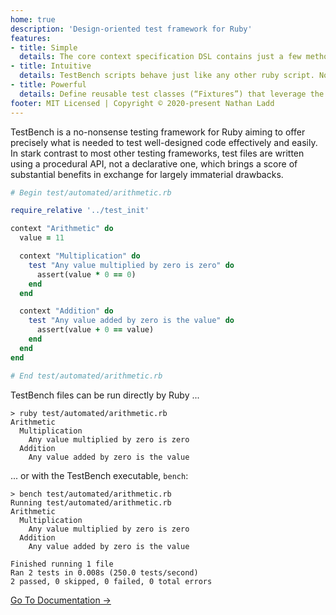 ```yaml
---
home: true
description: 'Design-oriented test framework for Ruby'
features:
- title: Simple
  details: The core context specification DSL contains just a few methods, like context, test, assert, and refute.
- title: Intuitive
  details: TestBench scripts behave just like any other ruby script. No more having to imagine how the test framework executes the test code behind the scenes!
- title: Powerful
  details: Define reusable test classes (“Fixtures”) that leverage the TestBench DSL you already know to curb redundancy across test files.
footer: MIT Licensed | Copyright © 2020-present Nathan Ladd
---
```


TestBench is a no-nonsense testing framework for Ruby aiming to offer precisely what is needed to test well-designed code effectively and easily. In stark contrast to most other testing frameworks, test files are written using a procedural API, not a declarative one, which brings a score of substantial benefits in exchange for largely immaterial drawbacks. 

```ruby
# Begin test/automated/arithmetic.rb

require_relative '../test_init'

context "Arithmetic" do
  value = 11

  context "Multiplication" do
    test "Any value multiplied by zero is zero" do
      assert(value * 0 == 0)
    end
  end

  context "Addition" do
    test "Any value added by zero is the value" do
      assert(value + 0 == value)
    end
  end
end

# End test/automated/arithmetic.rb
```

TestBench files can be run directly by Ruby ...

```
> ruby test/automated/arithmetic.rb 
Arithmetic
  Multiplication
    Any value multiplied by zero is zero
  Addition
    Any value added by zero is the value

```

... or with the TestBench executable, `bench`:

```
> bench test/automated/arithmetic.rb
Running test/automated/arithmetic.rb
Arithmetic
  Multiplication
    Any value multiplied by zero is zero
  Addition
    Any value added by zero is the value

Finished running 1 file
Ran 2 tests in 0.008s (250.0 tests/second)
2 passed, 0 skipped, 0 failed, 0 total errors

```

<div class="hero">
  <p class="action">
    <a href="/Documentation.html" class="nav-link action-button">Go To Documentation →</a>
  </p>
</div>
